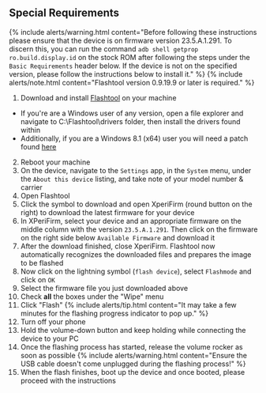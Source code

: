 ## Special Requirements

{% include alerts/warning.html content="Before following these instructions please ensure that the device is on firmware version 23.5.A.1.291. To discern this, you can run the command `adb shell getprop ro.build.display.id` on the stock ROM after following the steps under the `Basic Requirements` header below. If the device is not on the specified version, please follow the instructions below to install it." %}
{% include alerts/note.html content="Flashtool version 0.9.19.9 or later is required." %}
1. Download and install [Flashtool](http://www.flashtool.net/downloads.php) on your machine
 * If you're are a Windows user of any version, open a file explorer and navigate to C:\Flashtool\drivers folder, then install the drivers found within
 * Additionally, if you are a Windows 8.1 (x64) user you will need a patch found [here](http://www.microsoft.com/en-us/download/confirmation.aspx?id=41804)
2. Reboot your machine
3. On the device, navigate to the `Settings` app, in the `System` menu, under the `About this device` listing, and take note of your model number & carrier
4. Open Flashtool
5. Click the symbol to download and open XperiFirm (round button on the right) to download the latest firmware for your device
6. In XPeriFirm, select your device and an appropriate firmware on the middle column with the version `23.5.A.1.291`. Then click on the firmware on the right side below `Available Firmware` and download it
7. After the download finished, close XperiFirm. Flashtool now automatically recognizes the downloaded files and prepares the image to be flashed
8. Now click on the lightning symbol (`flash device`), select `Flashmode` and click on `OK`
9. Select the firmware file you just downloaded above
10. Check **all** the boxes under the "Wipe" menu
11. Click "Flash"
{% include alerts/tip.html content="It may take a few minutes for the flashing progress indicator to pop up." %}
12. Turn off your phone
13. Hold the volume-down button and keep holding while connecting the device to your PC
14. Once the flashing process has started, release the volume rocker as soon as possible
{% include alerts/warning.html content="Ensure the USB cable doesn't come unplugged during the flashing process!" %}
15. When the flash finishes, boot up the device and once booted, please proceed with the instructions
